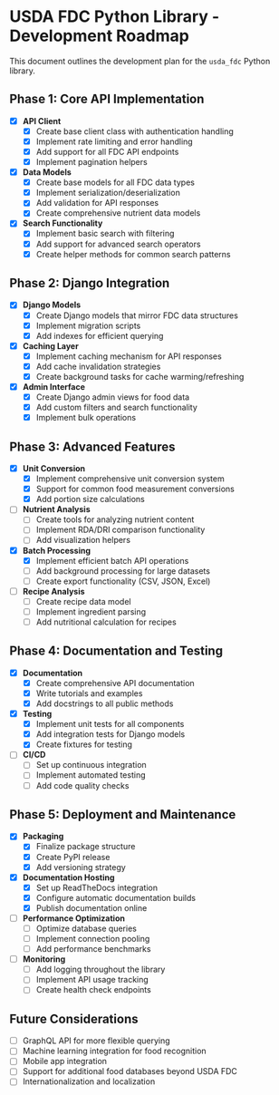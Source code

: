 # USDA FDC Python Library - Development Roadmap

This document outlines the development plan for the `usda_fdc` Python library.

## Phase 1: Core API Implementation

- [x] **API Client**
  - [x] Create base client class with authentication handling
  - [x] Implement rate limiting and error handling
  - [x] Add support for all FDC API endpoints
  - [x] Implement pagination helpers

- [x] **Data Models**
  - [x] Create base models for all FDC data types
  - [x] Implement serialization/deserialization
  - [x] Add validation for API responses
  - [x] Create comprehensive nutrient data models

- [x] **Search Functionality**
  - [x] Implement basic search with filtering
  - [x] Add support for advanced search operators
  - [x] Create helper methods for common search patterns

## Phase 2: Django Integration

- [x] **Django Models**
  - [x] Create Django models that mirror FDC data structures
  - [x] Implement migration scripts
  - [x] Add indexes for efficient querying

- [x] **Caching Layer**
  - [x] Implement caching mechanism for API responses
  - [x] Add cache invalidation strategies
  - [x] Create background tasks for cache warming/refreshing

- [x] **Admin Interface**
  - [x] Create Django admin views for food data
  - [x] Add custom filters and search functionality
  - [x] Implement bulk operations

## Phase 3: Advanced Features

- [x] **Unit Conversion**
  - [x] Implement comprehensive unit conversion system
  - [x] Support for common food measurement conversions
  - [x] Add portion size calculations

- [ ] **Nutrient Analysis**
  - [ ] Create tools for analyzing nutrient content
  - [ ] Implement RDA/DRI comparison functionality
  - [ ] Add visualization helpers

- [x] **Batch Processing**
  - [x] Implement efficient batch API operations
  - [ ] Add background processing for large datasets
  - [ ] Create export functionality (CSV, JSON, Excel)

- [ ] **Recipe Analysis**
  - [ ] Create recipe data model
  - [ ] Implement ingredient parsing
  - [ ] Add nutritional calculation for recipes

## Phase 4: Documentation and Testing

- [x] **Documentation**
  - [x] Create comprehensive API documentation
  - [x] Write tutorials and examples
  - [x] Add docstrings to all public methods

- [x] **Testing**
  - [x] Implement unit tests for all components
  - [x] Add integration tests for Django models
  - [x] Create fixtures for testing

- [ ] **CI/CD**
  - [ ] Set up continuous integration
  - [ ] Implement automated testing
  - [ ] Add code quality checks

## Phase 5: Deployment and Maintenance

- [x] **Packaging**
  - [x] Finalize package structure
  - [x] Create PyPI release
  - [x] Add versioning strategy

- [x] **Documentation Hosting**
  - [x] Set up ReadTheDocs integration
  - [x] Configure automatic documentation builds
  - [x] Publish documentation online

- [ ] **Performance Optimization**
  - [ ] Optimize database queries
  - [ ] Implement connection pooling
  - [ ] Add performance benchmarks

- [ ] **Monitoring**
  - [ ] Add logging throughout the library
  - [ ] Implement API usage tracking
  - [ ] Create health check endpoints

## Future Considerations

- [ ] GraphQL API for more flexible querying
- [ ] Machine learning integration for food recognition
- [ ] Mobile app integration
- [ ] Support for additional food databases beyond USDA FDC
- [ ] Internationalization and localization